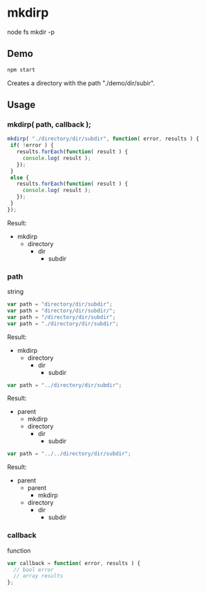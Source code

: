 mkdirp
====================
node fs mkdir -p

Demo
---------------------
```bash
npm start
```
Creates a directory with the path "./demo/dir/subir".

Usage
---------------------

### mkdirp( path, callback );
```js
mkdirp( "./directory/dir/subdir", function( error, results ) {
 if( !error ) {
   results.forEach(function( result ) {
     console.log( result );
   });
 }
 else {
   results.forEach(function( result ) {
     console.log( result );
   });
 }
});
```
Result:
* mkdirp
  * directory
    * dir
      * subdir

### path
string
```js
var path = "directory/dir/subdir";
var path = "directory/dir/subdir/";
var path = "/directory/dir/subdir";
var path = "./directory/dir/subdir";
```
Result:
* mkdirp
  * directory
    * dir
      * subdir

```js
var path = "../directory/dir/subdir";
```
Result:
* parent
  * mkdirp
  * directory
    * dir
      * subdir

```js
var path = "../../directory/dir/subdir";
```
Result:
* parent
  * parent
    * mkdirp
  * directory
    * dir
      * subdir

### callback
function
```js
var callback = function( error, results ) {
  // bool error
  // array results
};
```